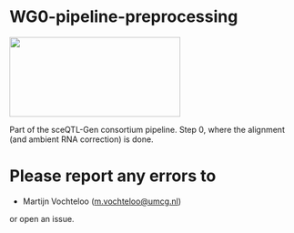 # WG0-pipeline-preprocessing
<img src="https://user-images.githubusercontent.com/44268007/89252548-35b96f80-d659-11ea-97e9-4b4176df5f08.png" width="300" height="140" />

Part of the sceQTL-Gen consortium pipeline. Step 0, where the alignment (and ambient RNA correction) is done.

# Please report any errors to

-   Martijn Vochteloo ([m.vochteloo\@umcg.nl](mailto:m.vochteloo@umcg.nl))

or open an issue.